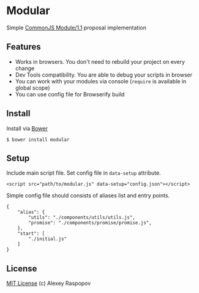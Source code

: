 # Modular

Simple [CommonJS Module/1.1](http://wiki.commonjs.org/wiki/Modules/1.1) proposal implementation

## Features

 * Works in browsers. You don't need to rebuild your project on every change
 * Dev Tools compatibility. You are able to debug your scripts in browser
 * You can work with your modules via console (`require` is available in global scope)
 * You can use config file for Browserify build

## Install

Install via [Bower](http://bower.io/)

    $ bower install modular

## Setup

Include main script file. Set config file in `data-setup` attribute.

    <script src="path/to/modular.js" data-setup="config.json"></script>

Simple config file should consists of aliases list and entry points.

    {
        "alias": {
            "utils": "./components/utils/utils.js",
            "promise": "./components/promise/promise.js",
        },
        "start": [
            "./initial.js"
        ]
    }

## License

[MIT License](http://en.wikipedia.org/wiki/MIT_License) (c) Alexey Raspopov